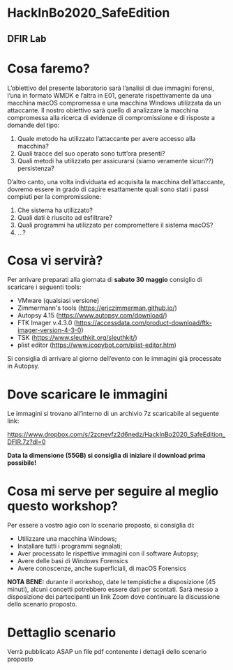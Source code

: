 # HackInBo2020_SafeEdition
## DFIR Lab
# Cosa faremo?
L’obiettivo del presente laboratorio sarà l’analisi di due immagini forensi, l’una in formato WMDK e l’altra in E01, generate rispettivamente da una macchina macOS compromessa e una macchina Windows utilizzata da un attaccante.
Il nostro obiettivo sarà quello di analizzare la macchina compromessa alla ricerca di evidenze di compromissione e di risposte a domande del tipo: 
1. Quale metodo ha utilizzato l’attaccante per avere accesso alla macchina?
2. Quali tracce del suo operato sono tutt’ora presenti?
3. Quali metodi ha utilizzato per assicurarsi (siamo veramente sicuri??) persistenza?

D’altro canto, una volta individuata ed acquisita la macchina dell’attaccante, dovremo essere in grado di capire esattamente quali sono stati i passi compiuti per la compromissione:
1. Che sistema ha utilizzato?
2. Quali dati è riuscito ad esfiltrare?
3. Quali programmi ha utilizzato per compromettere il sistema macOS?
4. ...?

# Cosa vi servirà?
Per arrivare preparati alla giornata di **sabato 30 maggio** consiglio di scaricare i seguenti tools:
- VMware (qualsiasi versione)
- Zimmermann's tools (https://ericzimmerman.github.io/)
- Autopsy 4.15 (https://www.autopsy.com/download/)
- FTK Imager v.4.3.0 (https://accessdata.com/product-download/ftk-imager-version-4-3-0)
- TSK (https://www.sleuthkit.org/sleuthkit/)
- plist editor (https://www.icopybot.com/plist-editor.htm)

Si consiglia di arrivare al giorno dell’evento con le immagini già processate in Autopsy.

# Dove scaricare le immagini
Le immagini si trovano all’interno di un archivio 7z scaricabile al seguente link:

https://www.dropbox.com/s/2zcnevfz2d6nedz/HackInBo2020_SafeEdition_DFIR.7z?dl=0

**Data la dimensione (55GB) si consiglia di iniziare il download prima possibile!**

# Cosa mi serve per seguire al meglio questo workshop?
Per essere a vostro agio con lo scenario proposto, si consiglia di:
- Utilizzare una macchina Windows;
- Installare tutti i programmi segnalati;
- Aver processato le rispettive immagini con il software Autopsy;
- Avere delle basi di Windows Forensics
- Avere conoscenze, anche superficiali, di macOS Forensics 

**NOTA BENE:** durante il workshop, date le tempistiche a disposizione (45 minuti), alcuni concetti potrebbero essere dati per scontati. Sarà messo a disposizione dei partecipanti un link Zoom dove continuare la discussione dello scenario proposto.

# Dettaglio scenario
Verrà pubblicato ASAP un file pdf contenente i dettagli dello scenario proposto
